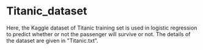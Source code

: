# Titanic_dataset
Here, the Kaggle dataset of Titanic training set is used in logistic regression to predict whether or not the passenger will survive or not. The details of the dataset are given in "Titanic.txt".

